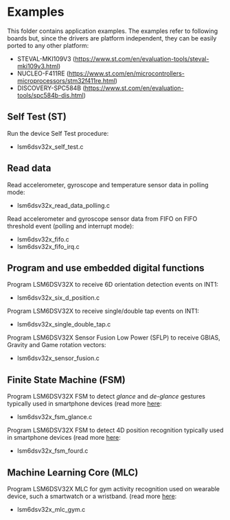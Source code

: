 # Examples

This folder contains application examples. The examples refer to following boards but, since the drivers are platform independent, they can be easily ported to any other platform: 

- STEVAL-MKI109V3 (https://www.st.com/en/evaluation-tools/steval-mki109v3.html)
- NUCLEO-F411RE (https://www.st.com/en/microcontrollers-microprocessors/stm32f411re.html)
- DISCOVERY-SPC584B (https://www.st.com/en/evaluation-tools/spc584b-dis.html)

## Self Test (ST)

Run the device Self Test procedure:

  - lsm6dsv32x_self_test.c

## Read data

Read accelerometer, gyroscope and temperature sensor data in polling mode:

  - lsm6dsv32x_read_data_polling.c

Read accelerometer and gyroscope sensor data from FIFO on FIFO threshold event (polling and interrupt mode):

  - lsm6dsv32x_fifo.c
  - lsm6dsv32x_fifo_irq.c

## Program and use embedded digital functions

Program LSM6DSV32X to receive 6D orientation detection events on INT1:

  - lsm6dsv32x_six_d_position.c

Program LSM6DSV32X to receive single/double tap events on INT1:

  - lsm6dsv32x_single_double_tap.c

Program LSM6DSV32X Sensor Fusion Low Power (SFLP) to receive GBIAS, Gravity and Game rotation vectors:

  - lsm6dsv32x_sensor_fusion.c

## Finite State Machine (FSM)

Program LSM6DSV32X FSM to detect *glance* and *de-glance* gestures typically used in smartphone devices (read more [here](https://github.com/STMicroelectronics/STMems_Finite_State_Machine/blob/master/application_examples/lsm6dsv32x/Glance%20detection/README.md):

  - lsm6dsv32x_fsm_glance.c

Program LSM6DSV32X FSM to detect 4D position recognition typically used in smartphone devices (read more [here](https://github.com/STMicroelectronics/STMems_Finite_State_Machine/blob/master/application_examples/lsm6dsv32x/FourD%20position%20recognition/README.md):

  - lsm6dsv32x_fsm_fourd.c

## Machine Learning Core (MLC)

Program LSM6DSV32X MLC for gym activity recognition used on wearable device, such a smartwatch or a wristband. (read more [here](https://github.com/STMicroelectronics/STMems_Machine_Learning_Core/blob/master/application_examples/lsm6dsv32x/gym_activity_recognition/README.md):

  - lsm6dsv32x_mlc_gym.c


